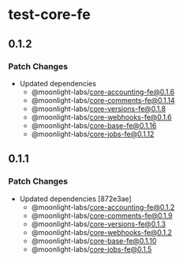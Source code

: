 # test-core-fe

## 0.1.2

### Patch Changes

- Updated dependencies
  - @moonlight-labs/core-accounting-fe@0.1.6
  - @moonlight-labs/core-comments-fe@0.1.14
  - @moonlight-labs/core-versions-fe@0.1.8
  - @moonlight-labs/core-webhooks-fe@0.1.6
  - @moonlight-labs/core-base-fe@0.1.16
  - @moonlight-labs/core-jobs-fe@0.1.12

## 0.1.1

### Patch Changes

- Updated dependencies [872e3ae]
  - @moonlight-labs/core-accounting-fe@0.1.2
  - @moonlight-labs/core-comments-fe@0.1.9
  - @moonlight-labs/core-versions-fe@0.1.3
  - @moonlight-labs/core-webhooks-fe@0.1.2
  - @moonlight-labs/core-base-fe@0.1.10
  - @moonlight-labs/core-jobs-fe@0.1.5
